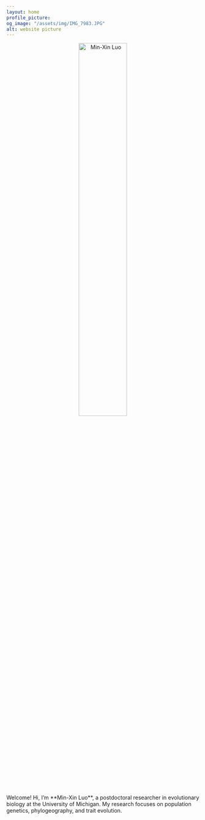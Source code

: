 ```yaml
---
layout: home
profile_picture:
og_image: "/assets/img/IMG_7983.JPG"
alt: website picture
---
```


<div align="center">
  <img src="/assets/img/IMG_7983.JPG" alt="Min-Xin Luo" width="50%" />
</div>

<p>
  Welcome! 
  Hi, I’m **Min-Xin Luo**, a postdoctoral researcher in evolutionary biology at the University of Michigan.  
My research focuses on population genetics, phylogeography, and trait evolution.
</p>

<p>
  
</p>
